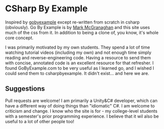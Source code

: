# CSharp By Example
Inspired by [gobyexample](https://gobyexample.com/) except re-written from scratch in csharp (obviously). Go By Example is by [Mark McGranaghan](https://github.com/mmcgrana/gobyexample) and this site uses much of the css from it. In addition to being a clone of, you know, it's whole core concept.

I was primarily motivated by my own students. They spend a lot of time watching tutorial videos (including my own) and not enough time simply reading and reverse-engineering code. Having a resource to send them with concise, annotated code is an excellent resource for that refresher. I found GoByExample.com to be very useful as I learned go, and I wished I could send them to csharpbyexample. It didn't exist... and here we are.

## Suggestions
Pull requests are welcome! I am primarily a Unity&C# developer, which can have a different way of doing things than "idiomatic" C#. I am welcome to criticism and change. I know who the site is for - my college-level students with a semester's prior programming experience. I believe that it wil also be useful to a lot of other people too!
